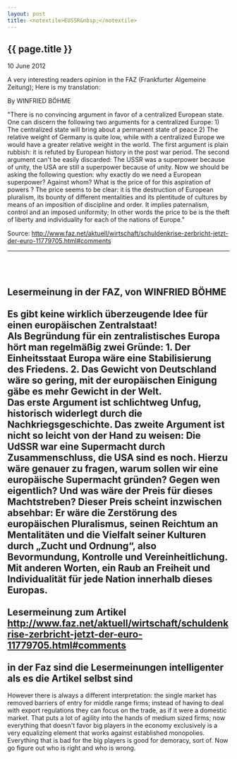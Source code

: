```yaml
---
layout: post
title: <notextile>EUSSR&nbsp;</notextile>
---
```


{{ page.title }}
----------------

<p class="publish_date">
10 June 2012

</p>

A very interesting readers opinion in the FAZ (Frankfurter Algemeine Zeitung); Here is my translation:

By WINFRIED BÖHME

"There is no convincing argument in favor of a centralized European state. One can discern the following two arguments for a centralized Europe: 1) The centralized state will bring about a permanent state of peace 2) The relative weight of Germany is quite low, while with a centralized Europe we would have a greater relative weight in the world.
The first argument is plain rubbish: it is refuted by European history in the post war period. The second argument can't be easily discarded: The USSR was a superpower because of unity, the USA are still a superpower because of unity. Now we should be asking the following question: why exactly do we need a European superpower? Against whom? What is the price of for this aspiration of powers ? The price seems to be clear: it is the destruction of European pluralism, its bounty of different mentalities and its plentitude of cultures by means of an imposition of discipline and order. It implies paternalism, control and an imposed uniformity;
In other words the price to be is the theft of liberty and individuality for each of the nations of Europe."

Source: <a class="ot-anchor" href="http://www.faz.net/aktuell/wirtschaft/schuldenkrise-zerbricht-jetzt-der-euro-11779705.html#comments" rel="nofollow">http://www.faz.net/aktuell/wirtschaft/schuldenkrise-zerbricht-jetzt-der-euro-11779705.html#comments</a> 

------

<br><br>Lesermeinung in der FAZ, von WINFRIED B&Ouml;HME<br><br>Es gibt keine wirklich &uuml;berzeugende Idee f&uuml;r einen europ&auml;ischen Zentralstaat!<br>Als Begr&uuml;ndung f&uuml;r ein zentralistisches Europa h&ouml;rt man regelm&auml;&szlig;ig zwei Gr&uuml;nde: 1. Der Einheitsstaat Europa w&auml;re eine Stabilisierung des Friedens. 2. Das Gewicht von Deutschland w&auml;re so gering, mit der europ&auml;ischen Einigung g&auml;be es mehr Gewicht in der Welt.&nbsp;<br>Das erste Argument ist schlichtweg Unfug, historisch widerlegt durch die Nachkriegsgeschichte. Das zweite Argument ist nicht so leicht von der Hand zu weisen: Die UdSSR war eine Supermacht durch Zusammenschluss, die USA sind es noch. Hierzu w&auml;re genauer zu fragen, warum sollen wir eine europ&auml;ische Supermacht gr&uuml;nden? Gegen wen eigentlich? Und was w&auml;re der Preis f&uuml;r dieses Machtstreben? Dieser Preis scheint inzwischen absehbar: Er w&auml;re die Zerst&ouml;rung des europ&auml;ischen Pluralismus, seinen Reichtum an Mentalit&auml;ten und die Vielfalt seiner Kulturen durch &bdquo;Zucht und Ordnung&ldquo;, also Bevormundung, Kontrolle und Vereinheitlichung. Mit anderen Worten, ein Raub an Freiheit und Individualit&auml;t f&uuml;r jede Nation innerhalb dieses Europas.<br><br>Lesermeinung zum Artikel <a class="ot-anchor" href="http://www.faz.net/aktuell/wirtschaft/schuldenkrise-zerbricht-jetzt-der-euro-11779705.html#comments" rel="nofollow">http://www.faz.net/aktuell/wirtschaft/schuldenkrise-zerbricht-jetzt-der-euro-11779705.html#comments</a><br><br>in der Faz sind die Lesermeinungen intelligenter als es die Artikel selbst sind
------------------

However there is always a different interpretation: the single market has removed barriers of entry for middle range firms; instead of having to deal with export regulations they can focus on the trade, as if it were a domestic market. That puts a lot of agility into the hands of medium sized firms; now everything that doesn't favor big players in the economy exclusively is a very equalizing element that works against established monopolies. Everything that is bad for the big players is good for demoracy, sort of. Now go figure out who is right and who is wrong.
